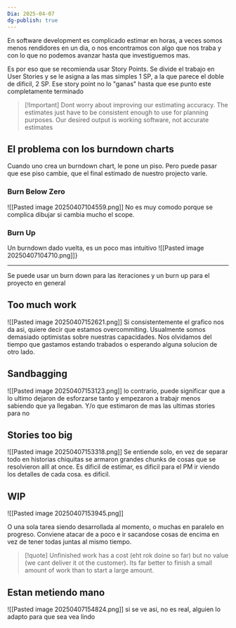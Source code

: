 ```yaml
---
Dia: 2025-04-07
dg-publish: true
---
```

En software development es complicado estimar en horas, a veces somos menos rendidores en un dia, o nos encontramos con algo que nos traba y con lo que no podemos avanzar hasta que investiguemos mas.

Es por eso que se recomienda usar Story Points. Se divide el trabajo en User Stories y se le asigna a las mas simples 1 SP, a la que parece el doble de dificil, 2 SP. Ese story point no lo "ganas" hasta que ese punto este completamente terminado

>[!Important] Dont worry about improving our estimating accuracy. The estimates just have to be consistent enough to use for planning purposes. Our desired output is working software, not accurate estimates


## El problema con los burndown charts 
Cuando uno crea un burndown chart, le pone un piso. Pero puede pasar que ese piso cambie, que el final estimado de nuestro projecto varíe. 
### Burn Below Zero 
![[Pasted image 20250407104559.png]]
No es muy comodo porque se complica dibujar si cambia mucho el scope.

### Burn Up
Un burndown dado vuelta, es un poco mas intuitivo
![[Pasted image 20250407104710.png]]}



--- 
Se puede usar un burn down para las iteraciones y un burn up para el proyecto en general

## Too much work
![[Pasted image 20250407152621.png]]
Si consistentemente el grafico nos da asi, quiere decir que estamos overcommiting. Usualmente somos demasiado optimistas sobre nuestras capacidades. Nos olvidamos del tiempo que gastamos estando trabados o esperando alguna solucion de otro lado.


## Sandbagging
![[Pasted image 20250407153123.png]]
lo contrario, puede significar que a lo ultimo dejaron de esforzarse tanto y empezaron a trabajr menos sabiendo que ya llegaban. Y/o que estimaron de mas las ultimas stories para no  

## Stories too big
![[Pasted image 20250407153318.png]]
Se entiende solo, en vez de separar todo en historias chiquitas se armaron grandes chunks de cosas que se resolvieron alll at once. Es dificil de estimar, es dificil para el PM ir viendo los detalles de cada cosa. es dificil.



## WIP 
![[Pasted image 20250407153945.png]]

O una sola tarea siendo desarrollada al momento, o muchas en paralelo en progreso. Conviene atacar de a poco e ir sacandose cosas de encima en vez de tener todas juntas al mismo tiempo.

>[!quote] Unfinished work has a cost (eht rok doine so far) but no value (we cant deliver it ot the customer). Its far better to finish a small amount of work than to start a large amount.

## Estan metiendo mano 
![[Pasted image 20250407154824.png]]
si se ve asi, no es real, alguien lo adapto para que sea vea lindo